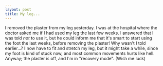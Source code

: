 ```yaml
---
layout: post
title: My leg...
---
```


I removed the plaster from my leg yesterday. I was at the hospital where
the doctor asked me if I had used my leg the last few weeks. I answered
that I was told <i>not</i> to use it, but he could inform me that it's
smart to start using the foot the last weeks, before removing the plaster!
Why wasn't I told earlier...? I now have to fit and stretch my leg, but
it might take a while, since my foot is kind of stuck now, and most common
movements hurts like hell. Anyway; the plaster is off, and I'm in
"recovery mode". (Wish me luck)

